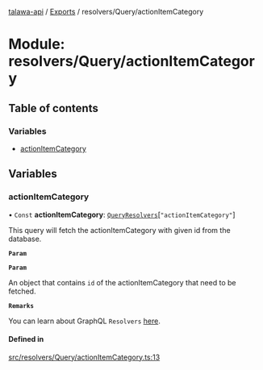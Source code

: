 [talawa-api](../README.md) / [Exports](../modules.md) / resolvers/Query/actionItemCategory

# Module: resolvers/Query/actionItemCategory

## Table of contents

### Variables

- [actionItemCategory](resolvers_Query_actionItemCategory.md#actionitemcategory)

## Variables

### actionItemCategory

• `Const` **actionItemCategory**: [`QueryResolvers`](types_generatedGraphQLTypes.md#queryresolvers)[``"actionItemCategory"``]

This query will fetch the actionItemCategory with given id from the database.

**`Param`**

**`Param`**

An object that contains `id` of the actionItemCategory that need to be fetched.

**`Remarks`**

You can learn about GraphQL `Resolvers`
[here](https://www.apollographql.com/docs/apollo-server/data/resolvers/).

#### Defined in

[src/resolvers/Query/actionItemCategory.ts:13](https://github.com/PalisadoesFoundation/talawa-api/blob/ca38e6d/src/resolvers/Query/actionItemCategory.ts#L13)
